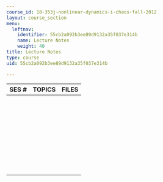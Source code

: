 ```yaml
---
course_id: 18-353j-nonlinear-dynamics-i-chaos-fall-2012
layout: course_section
menu:
  leftnav:
    identifier: 55cb2a092b3ee89d9132a35f037e314b
    name: Lecture Notes
    weight: 40
title: Lecture Notes
type: course
uid: 55cb2a092b3ee89d9132a35f037e314b

---
```


| SES # | TOPICS | FILES |
| --- | --- | --- |
| &nbsp; |
| &nbsp; |
| &nbsp; |
| &nbsp; |
| &nbsp; |
| &nbsp; |
| &nbsp; |
| &nbsp; |